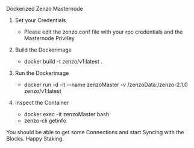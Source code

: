 Dockerized Zenzo Masternode

1. Set your Credentials
    - Please edit the zenzo.conf file with your rpc credentials and the Masternode PrivKey

2. Build the Dockerimage
    - docker build -t zenzo/v1:latest .

3. Run the Dockerimage
    - docker run -d -it --name zenzoMaster -v /zenzoData:/zenzo-2.1.0 zenzo/v1:latest 

4. Inspect the Container
    - docker exec -it zenzoMaster bash
    - zenzo-cli getinfo

You should be able to get some Connections and start Syncing with the Blocks. Happy Staking.
